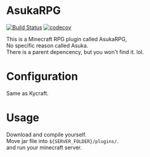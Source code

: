 # AsukaRPG
[![Build Status](https://travis-ci.com/jackey8616/AsukaRPG.svg?branch=master)](https://travis-ci.com/jackey8616/AsukaRPG) 
[![codecov](https://codecov.io/gh/jackey8616/AsukaRPG/branch/master/graph/badge.svg)](https://codecov.io/gh/jackey8616/AsukaRPG)

This is a Minecraft RPG plugin called AsukaRPG,  
No specific reason called Asuka.  
There is a parent depencency, but you won't find it. lol.

# Configuration
Same as Kycraft.

# Usage
Download and compile yourself.  
Move jar file into `${SERVER_FOLDER}/plugins/`.  
and run your minecraft server.  
